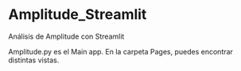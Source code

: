 # Amplitude_Streamlit
Análisis de Amplitude con Streamlit

Amplitude.py es el Main app. 
En la carpeta Pages, puedes encontrar distintas vistas.
